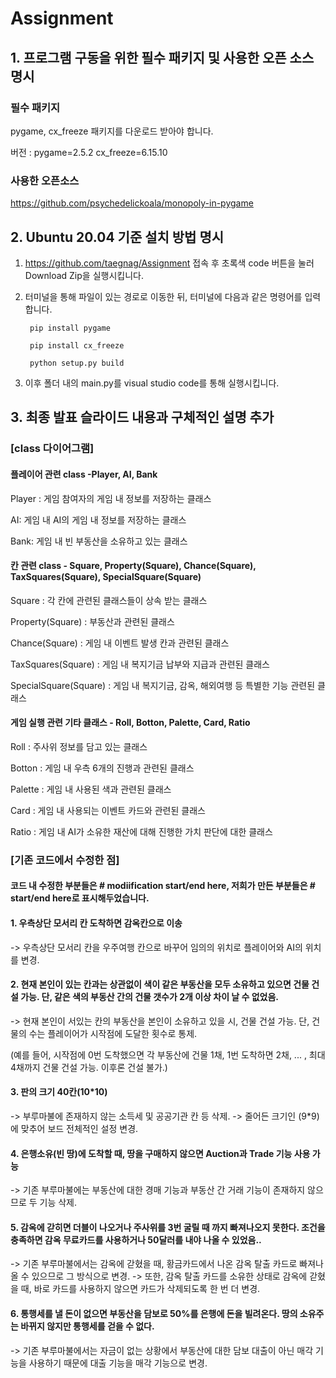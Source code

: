 # Assignment
## 1. 프로그램 구동을 위한 필수 패키지 및 사용한 오픈 소스 명시
### 필수 패키지

pygame, cx_freeze 패키지를 다운로드 받아야 합니다.

버전 : pygame=2.5.2 cx_freeze=6.15.10

### 사용한 오픈소스

https://github.com/psychedelickoala/monopoly-in-pygame 

## 2. Ubuntu 20.04 기준 설치 방법 명시
1. https://github.com/taegnag/Assignment 접속 후 초록색 code 버튼을 눌러 Download Zip을 실행시킵니다.
2. 터미널을 통해 파일이 있는 경로로 이동한 뒤, 터미널에 다음과 같은 명령어를 입력합니다.

        pip install pygame

        pip install cx_freeze

        python setup.py build

3. 이후 폴더 내의 main.py를 visual studio code를 통해 실행시킵니다.

## 3. 최종 발표 슬라이드 내용과 구체적인 설명 추가
### [class 다이어그램]
#### 플레이어 관련 class -Player, AI, Bank
Player : 게임 참여자의 게임 내 정보를 저장하는 클래스

AI: 게임 내 AI의 게임 내 정보를 저장하는 클래스

Bank: 게임 내 빈 부동산을 소유하고 있는 클래스


#### 칸 관련 class - Square, Property(Square), Chance(Square), TaxSquares(Square), SpecialSquare(Square)
Square : 각 칸에 관련된 클래스들이 상속 받는 클래스

Property(Square) : 부동산과 관련된 클래스

Chance(Square) : 게임 내 이벤트 발생 칸과 관련된 클래스

TaxSquares(Square) : 게임 내 복지기금 납부와 지급과 관련된 클래스

SpecialSquare(Square) : 게임 내 복지기금, 감옥, 해외여행 등 특별한 기능 관련된 클래스


#### 게임 실행 관련 기타 클래스 - Roll, Botton, Palette, Card, Ratio
Roll : 주사위 정보를 담고 있는 클래스

Botton : 게임 내 우측 6개의 진행과 관련된 클래스

Palette : 게임 내 사용된 색과 관련된 클래스

Card : 게임 내 사용되는 이벤트 카드와 관련된 클래스

Ratio : 게임 내 AI가 소유한 재산에 대해 진행한 가치 판단에 대한 클래스

### [기존 코드에서 수정한 점]
#### 코드 내 수정한 부분들은 # modiification start/end here, 저희가 만든 부분들은 # start/end here로 표시해두었습니다.
#### 1. 우측상단 모서리 칸 도착하면 감옥칸으로 이송
-> 우측상단 모서리 칸을 우주여행 칸으로 바꾸어 임의의 위치로 플레이어와 AI의 위치를 변경.

#### 2. 현재 본인이 있는 칸과는 상관없이 색이 같은 부동산을 모두 소유하고 있으면 건물 건설 가능. 단, 같은 색의 부동산 간의 건물 갯수가 2개 이상 차이 날 수 없었음.
-> 현재 본인이 서있는 칸의 부동산을 본인이 소유하고 있을 시, 건물 건설 가능. 단, 건물의 수는 플레이어가 시작점에 도달한 횟수로 통제.

(예를 들어, 시작점에 0번 도착했으면 각 부동산에 건물 1채, 1번 도착하면 2채, ... , 최대 4채까지 건물 건설 가능. 이후론 건설 불가.)


#### 3. 판의 크기 40칸(10*10)
-> 부루마불에 존재하지 않는 소득세 및 공공기관 칸 등 삭제.
-> 줄어든 크기인 (9*9)에 맞추어 보드 전체적인 설정 변경.

#### 4. 은행소유(빈 땅)에 도착할 때, 땅을 구매하지 않으면 Auction과 Trade 기능 사용 가능
-> 기존 부루마불에는 부동산에 대한 경매 기능과 부동산 간 거래 기능이 존재하지 않으므로 두 기능 삭제.

#### 5. 감옥에 갇히면 더블이 나오거나 주사위를 3번 굴릴 때 까지 빠져나오지 못한다. 조건을 충족하면 감옥 무료카드를 사용하거나 50달러를 내야 나올 수 있었음..
-> 기존 부루마불에서는 감옥에 갇혔을 때, 황금카드에서 나온 감옥 탈출 카드로 빠져나올 수 있으므로 그 방식으로 변경.
-> 또한, 감옥 탈출 카드를 소유한 상태로 감옥에 갇혔을 때, 바로 카드를 사용하지 않으면 카드가 삭제되도록 한 번 더 변경.

#### 6. 통행세를 낼 돈이 없으면 부동산을 담보로 50%를 은행에 돈을 빌려온다. 땅의 소유주는 바뀌지 않지만 통행세를 걷을 수 없다.
-> 기존 부루마불에서는 자금이 없는 상황에서 부동산에 대한 담보 대출이 아닌 매각 기능을 사용하기 때문에 대출 기능을 매각 기능으로 변경.

